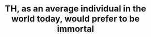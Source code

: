 ---
title: "TH, as an average individual in the world today, would prefer to be immortal"
infoslide: ""
round: "Round 8"
weight: 8
videos: ['Lgn3f46tDZk']
tags: ['The Human Experience']
layout: "motion"
categories: ["motions"]
---